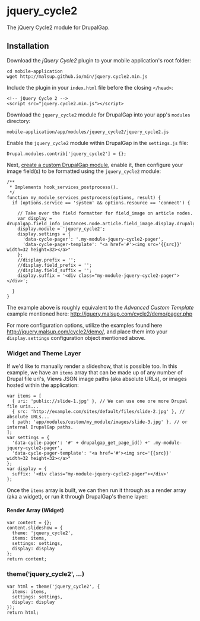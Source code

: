 # jquery_cycle2
The jQuery Cycle2 module for DrupalGap.

## Installation

Download the *jQuery Cycle2* plugin to your mobile application's root folder:

```
cd mobile-application
wget http://malsup.github.io/min/jquery.cycle2.min.js
```

Include the plugin in your `index.html` file before the closing `</head>`:

```
<!-- jQuery Cycle 2 -->
<script src="jquery.cycle2.min.js"></script>
```

Download the `jquery_cycle2` module for DrupalGap into your app's `modules` directory:

```
mobile-application/app/modules/jquery_cycle2/jquery_cycle2.js
```

Enable the `jquery_cycle2` module within DrupalGap in the `settings.js` file:

```
Drupal.modules.contrib['jquery_cycle2'] = {};
```

Next, [create a custom DrupalGap module](http://docs.drupalgap.org/7/Modules/Create_a_Custom_Module), enable it, then configure your image field(s) to be formatted using the `jquery_cycle2` module:

```
/**
 * Implements hook_services_postprocess().
 */
function my_module_services_postprocess(options, result) {
  if (options.service == 'system' && options.resource == 'connect') {

    // Take over the field formatter for field_image on article nodes.
    var display = drupalgap.field_info_instances.node.article.field_image.display.drupalgap;
    display.module = 'jquery_cycle2';
    display.settings = {
      'data-cycle-pager': '.my-module-jquery-cycle2-pager',
      'data-cycle-pager-template': "<a href='#'><img src='{{src}}' width=32 height=32></a>"
    };
    //display.prefix = '';
    //display.field_prefix = '';
    //display.field_suffix = '';
    display.suffix = '<div class="my-module-jquery-cycle2-pager"></div>';

  }
}
```

The example above is roughly equivalent to the *Advanced Custom Template* example mentioned here: http://jquery.malsup.com/cycle2/demo/pager.php

For more configuration options, utilize the examples found here http://jquery.malsup.com/cycle2/demo/, and place them into your `display.settings` configuration object mentioned above.

### Widget and Theme Layer

If we'd like to manually render a slideshow, that is possible too. In this example, we have an `items` array that can be made up of any number of Drupal file uri's, Views JSON image paths (aka absolute URLs), or images hosted within the application:

```
var items = [
  { uri: 'public://slide-1.jpg' }, // We can use one ore more Drupal file uris...
  { src: 'http://example.com/sites/default/files/slide-2.jpg' }, // absolute URLs...
  { path: 'app/modules/custom/my_module/images/slide-3.jpg' }, // or internal DrupalGap paths.
];
var settings = {
  'data-cycle-pager': '#' + drupalgap_get_page_id() +' .my-module-jquery-cycle2-pager',
  'data-cycle-pager-template': "<a href='#'><img src='{{src}}' width=32 height=32></a>"
};
var display = {
  suffix: '<div class="my-module-jquery-cycle2-pager"></div>'
};
```

Once the `items` array is built, we can then run it through as a render array (aka a widget), or run it through DrupalGap's theme layer:

#### Render Array (Widget)
```
var content = {};
content.slideshow = {
  theme: 'jquery_cycle2',
  items: items,
  settings: settings,
  display: display
};
return content;
```

### theme('jquery_cycle2', ...)
```
var html = theme('jquery_cycle2', {
  items: items,
  settings: settings,
  display: display
});
return html;
```
